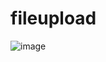 # fileupload


![image](https://user-images.githubusercontent.com/21003713/227717226-5872c45d-9de4-44f2-be2b-33a2cc8e906e.png)
